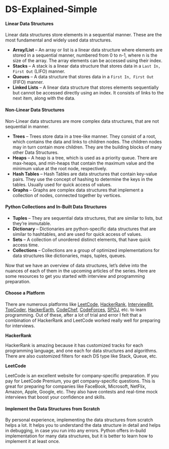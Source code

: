 # DS-Explained-Simple

#### Linear Data Structures <span id="linear-data-structures"></span>

Linear data structures store elements in a sequential manner. These are the most fundamental and widely used data structures.

- **Array/List** – An array or list is a linear data structure where elements are stored in a sequential manner, numbered from 0 to n-1, where n is the size of the array. The array elements can be accessed using their index.
- **Stacks** – A stack is a linear data structure that stores data in a `Last In, First Out` (LIFO) manner.
- **Queues** – A data structure that stores data in a `First In, First Out` (FIFO) manner.
- **Linked Lists** – A linear data structure that stores elements sequentially but cannot be accessed directly using an index. It consists of links to the next item, along with the data.

#### Non-Linear Data Structures <span id="non-linear-data-structures"></span>

Non-Linear data structures are more complex data structures, that are not sequential in manner.

- **Trees** – Trees store data in a tree-like manner. They consist of a root, which contains the data and links to children nodes. The children nodes may in turn contain more children. They are the building blocks of many other Data Structures.
- **Heaps** – A heap is a tree, which is used as a priority queue. There are max-heaps, and min-heaps that contain the maximum value and the minimum value at the root node, respectively.
- **Hash Tables** – Hash Tables are data structures that contain key-value pairs. They use the concept of hashing to determine the keys in the tables. Usually used for quick access of values.
- **Graphs** – Graphs are complex data structures that implement a collection of nodes, connected together by vertices.

#### Python Collections and In-Built Data Structures <span id="python-collections-and-in-built-data-structures"></span>

- **Tuples** – They are sequential data structures, that are similar to lists, but they’re immutable.
- **Dictionary** – Dictionaries are python-specific data structures that are similar to hashtables, and are used for quick access of values.
- **Sets** – A collection of unordered distinct elements, that have quick access time.
- **Collections** – Collections are a group of optimized implementations for data structures like dictionaries, maps, tuples, queues.

Now that we have an overview of data structures, let’s delve into the nuances of each of them in the upcoming articles of the series. Here are some resources to get you started with interview and programming preparation.

#### Choose a Platform <span id="choose-a-platform"></span>

There are numerous platforms like [LeetCode](https://leetcode.com/), [HackerRank](https://www.hackerrank.com/), [InterviewBit](https://www.interviewbit.com/), [TopCoder](https://www.topcoder.com/), [HackerEarth](https://www.hackerearth.com/), [CodeChef](https://www.codechef.com/), [CodeForces](https://codeforces.com/), [SPOJ](https://www.spoj.com/), etc. to learn programming. Out of these, after a lot of trial and error I felt that a combination of HackerRank and LeetCode worked really well for preparing for interviews.

**HackerRank**

HackerRank is amazing because it has customized tracks for each programming language, and one each for data structures and algorithms. There are also customized filters for each DS type like Stack, Queue, etc.

**LeetCode**

LeetCode is an excellent website for company-specific preparation. If you pay for LeetCode Premium, you get company-specific questions. This is great for preparing for companies like FaceBook, Microsoft, NetFlix, Amazon, Apple, Google, etc. They also have contests and real-time mock interviews that boost your confidence and skills.

#### Implement the Data Structures from Scratch <span id="implement-the-data-structures-from-scratch"></span>

By personal experience, implementing the data structures from scratch helps a lot. It helps you to understand the data structure in detail and helps in debugging, in case you run into any errors. Python offers in-build implementation for many data structures, but it is better to learn how to implement it at least once.
